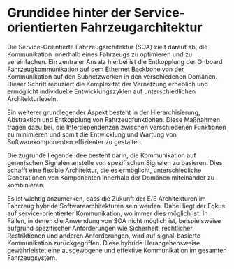 # Grundidee hinter der Service-orientierten Fahrzeugarchitektur

Die Service-Orientierte Fahrzeugarchitektur (SOA) zielt darauf ab, die Kommunikation innerhalb eines Fahrzeugs zu 
optimieren und zu vereinfachen. Ein zentraler Ansatz hierbei ist die Entkopplung der Onboard 
Fahrzeugkommunikation auf dem Ethernet Backbone von der Kommunikation auf den Subnetzwerken in den 
verschiedenen Domänen. Dieser Schritt reduziert die Komplexität der Vernetzung erheblich und ermöglicht 
individuelle Entwicklungszyklen auf unterschiedlichen Architekturleveln.

Ein weiterer grundlegender Aspekt besteht in der Hierarchisierung, Abstraktion und Entkopplung von 
Fahrzeugfunktionen. Diese Maßnahmen tragen dazu bei, die Interdependenzen zwischen verschiedenen 
Funktionen zu minimieren und somit die Entwicklung und Wartung von Softwarekomponenten effizienter zu 
gestalten.

Die zugrunde liegende Idee besteht darin, die Kommunikation auf generischen Signalen anstelle von spezifischen 
Signalen zu basieren. Dies schafft eine flexible Architektur, die es ermöglicht, unterschiedliche Generationen von 
Komponenten innerhalb der Domänen miteinander zu kombinieren.

Es ist wichtig anzumerken, dass die Zukunft der E/E Architekturen im Fahrzeug hybride Softwarearchitekturen sein 
werden. Dabei liegt der Fokus auf service-orientierter Kommunikation, wo immer dies möglich ist. In Fällen, in 
denen die Anwendung von SOA nicht möglich ist, beispielsweise aufgrund spezifischer Anforderungen wie 
Sicherheit, rechtlicher Restriktionen und anderen Anforderungen, wird auf signal-basierte Kommunikation 
zurückgegriffen. Diese hybride Herangehensweise gewährleistet eine ausgewogene und effektive Kommunikation 
im gesamten Fahrzeugsystem.